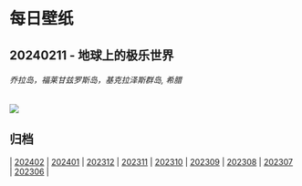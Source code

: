 # 每日壁纸

## 20240211 - 地球上的极乐世界

###### 乔拉岛，福莱甘兹罗斯岛，基克拉泽斯群岛, 希腊

![](https://www.bing.com/th?id=OHR.FolegandrosGreece_ZH-CN7803666477_UHD.jpg)

## 归档

| [202402](/202402/README.md)
| [202401](/202401/README.md)
| [202312](/202312/README.md)
| [202311](/202311/README.md)
| [202310](/202310/README.md)
| [202309](/202309/README.md)
| [202308](/202308/README.md)
| [202307](/202307/README.md)
| [202306](/202306/README.md)
|
